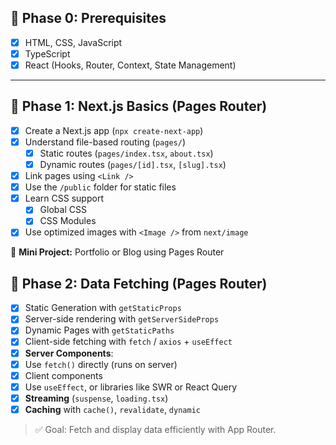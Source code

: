 
## 🎯 Phase 0: Prerequisites

- [x]  HTML, CSS, JavaScript
- [x]  TypeScript
- [x]  React (Hooks, Router, Context, State Management)

---

## 📁 Phase 1: Next.js Basics (Pages Router)

- [x]  Create a Next.js app (`npx create-next-app`)
- [x]  Understand file-based routing (`pages/`)
    - [x]  Static routes (`pages/index.tsx`, `about.tsx`)
    - [x]  Dynamic routes (`pages/[id].tsx`, `[slug].tsx`)
- [x]  Link pages using `<Link />`
- [x]  Use the `/public` folder for static files
- [x]  Learn CSS support
    - [x]  Global CSS
    - [x]  CSS Modules
- [x]  Use optimized images with `<Image />` from `next/image`

📌 **Mini Project:** Portfolio or Blog using Pages Router

## 🔄 Phase 2: Data Fetching (Pages Router)

- [x]  Static Generation with `getStaticProps`
- [x]  Server-side rendering with `getServerSideProps`
- [x]  Dynamic Pages with `getStaticPaths`
- [x]  Client-side fetching with `fetch` / `axios` + `useEffect`
- [x]  **Server Components**:
- [x]  Use `fetch()` directly (runs on server)
- [x]  Client components
- [x]  Use `useEffect`, or libraries like SWR or React Query
- [x]  **Streaming** (`suspense`, `loading.tsx`)
- [x]  **Caching** with `cache()`, `revalidate`, `dynamic`

> ✅ Goal: Fetch and display data efficiently with App Router.